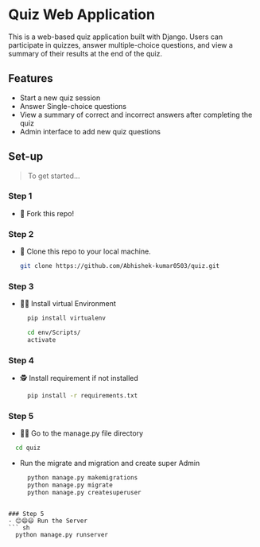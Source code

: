 # Quiz Web Application

This is a web-based quiz application built with Django. Users can participate in quizzes, answer multiple-choice questions, and view a summary of their results at the end of the quiz.

## Features

- Start a new quiz session
- Answer Single-choice questions
- View a summary of correct and incorrect answers after completing the quiz
- Admin interface to add new quiz questions

## Set-up

> To get started...

  ### Step 1
  
  - 🍴 Fork this repo!
  
  ### Step 2
  
  - 👯 Clone this repo to your local machine.
    ```sh
    git clone https://github.com/Abhishek-kumar0503/quiz.git
    ```
  
  ### Step 3
  
  - 🧑‍💻 Install virtual Environment
    
    ```sh
      pip install virtualenv
    ```
    ```sh
      cd env/Scripts/
      activate
    ```
    
  ### Step 4
  
  - 🕵️ Install requirement if not installed
    ```sh
      pip install -r requirements.txt
    ```
  ### Step 5
  
  - 🚣‍♂️ Go to the manage.py file directory 
  ``` sh
    cd quiz
  ```
  - Run the migrate and migration and create super Admin
    ```sh
      python manage.py makemigrations
      python manage.py migrate
      python manage.py createsuperuser
  ```
  
  ### Step 5
  - 😊😄😃 Run the Server
  ``` sh
    python manage.py runserver
  ```

